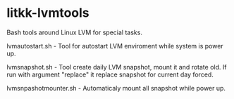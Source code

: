 litkk-lvmtools
==============

Bash tools around Linux LVM for special tasks.


lvmautostart.sh - Tool for autostart LVM enviroment while system is power up.

lvmsnapshot.sh - Tool create daily LVM snapshot, mount it and rotate old.
If run with argument "replace" it replace snapshot for current day forced.

lvmsnpashotmounter.sh - Automaticaly mount all snapshot while power up.


